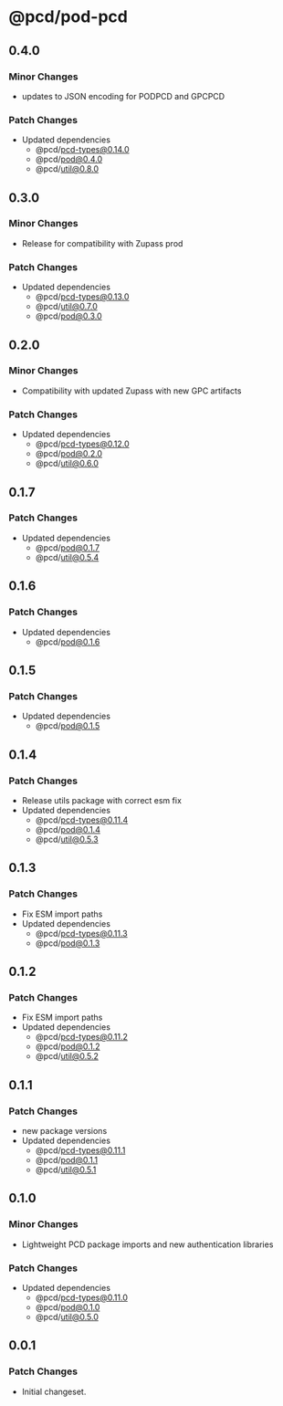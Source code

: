 # @pcd/pod-pcd

## 0.4.0

### Minor Changes

- updates to JSON encoding for PODPCD and GPCPCD

### Patch Changes

- Updated dependencies
  - @pcd/pcd-types@0.14.0
  - @pcd/pod@0.4.0
  - @pcd/util@0.8.0

## 0.3.0

### Minor Changes

- Release for compatibility with Zupass prod

### Patch Changes

- Updated dependencies
  - @pcd/pcd-types@0.13.0
  - @pcd/util@0.7.0
  - @pcd/pod@0.3.0

## 0.2.0

### Minor Changes

- Compatibility with updated Zupass with new GPC artifacts

### Patch Changes

- Updated dependencies
  - @pcd/pcd-types@0.12.0
  - @pcd/pod@0.2.0
  - @pcd/util@0.6.0

## 0.1.7

### Patch Changes

- Updated dependencies
  - @pcd/pod@0.1.7
  - @pcd/util@0.5.4

## 0.1.6

### Patch Changes

- Updated dependencies
  - @pcd/pod@0.1.6

## 0.1.5

### Patch Changes

- Updated dependencies
  - @pcd/pod@0.1.5

## 0.1.4

### Patch Changes

- Release utils package with correct esm fix
- Updated dependencies
  - @pcd/pcd-types@0.11.4
  - @pcd/pod@0.1.4
  - @pcd/util@0.5.3

## 0.1.3

### Patch Changes

- Fix ESM import paths
- Updated dependencies
  - @pcd/pcd-types@0.11.3
  - @pcd/pod@0.1.3

## 0.1.2

### Patch Changes

- Fix ESM import paths
- Updated dependencies
  - @pcd/pcd-types@0.11.2
  - @pcd/pod@0.1.2
  - @pcd/util@0.5.2

## 0.1.1

### Patch Changes

- new package versions
- Updated dependencies
  - @pcd/pcd-types@0.11.1
  - @pcd/pod@0.1.1
  - @pcd/util@0.5.1

## 0.1.0

### Minor Changes

- Lightweight PCD package imports and new authentication libraries

### Patch Changes

- Updated dependencies
  - @pcd/pcd-types@0.11.0
  - @pcd/pod@0.1.0
  - @pcd/util@0.5.0

## 0.0.1

### Patch Changes

- Initial changeset.
